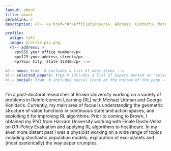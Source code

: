 ```yaml
---
layout: about
title: about
permalink: /
description: <!-- <a href="#">Affiliations</a>. Address. Contacts. Moto. Etc. -->

profile:
  align: left
  image: profile_pic.png
  <!-- address: >
    <p>555 your office number</p>
    <p>123 your address street</p>
    <p>Your City, State 12345</p> -->

<!-- news: true  # includes a list of news items -->
<!-- selected_papers: true # includes a list of papers marked as "selected={true}"  -->
<!-- social: true  # includes social icons at the bottom of the page -->
---
```


I'm a post-doctoral researcher at Brown University working on a variety of problems in Reinforcement Learning (RL) with Michael Littman and George Konidaris. Currently, my main area of focus is understanding the geometric structure of value functions in continuous state and action spaces, and exploiting it for improving RL algorithms. Prior to coming to Brown, I obtained my PhD from Harvard University working with Finale Doshi-Velez on Off-Policy Evaluation and applying RL algorithms to healthcare. In my even more distant past I was a physicist working on a wide range of topics including stochastic population models, exploration of exo-planets and (most esoterically) the way paper crumples.
